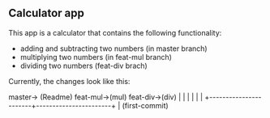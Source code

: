 ## Calculator app

This app is a calculator that contains the following functionality:
- adding and subtracting two numbers (in master branch)
- multiplying two numbers (in feat-mul branch)
- dividing two numbers (feat-div brach)


Currently, the changes look like this:

 master-> (Readme)         feat-mul->(mul)          feat-div->(div)
           |                       |                       |
           |                       |                       |
           +-----------------------+-----------------------+
           |
     (first-commit)
     
